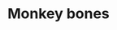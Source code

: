 ---
layout: item
title: Monkey bones
item-id: 3182
datatable: true
id: 3182
name: "Monkey bones"
members: true
lowalch: 0
highalch: 0
examine: "These are quite large monkey bones."
monsters:
  - id: 5275
    name: "Monkey Guard"
    members: true
    combat_level: 167
    wiki_url: "https://oldschool.runescape.wiki/w/Monkey_Guard#Unbearded"
    drops:
      - quantity: "1"
        rarity: 1
        drop_requirements: null
---